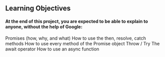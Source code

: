 ## Learning Objectives
#### At the end of this project, you are expected to be able to explain to anyone, without the help of Google:

  Promises (how, why, and what)
  How to use the then, resolve, catch methods
  How to use every method of the Promise object
  Throw / Try
  The await operator
  How to use an async function
